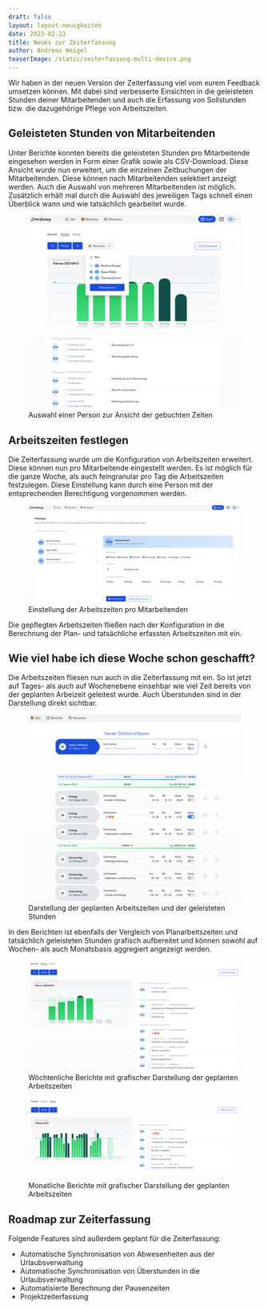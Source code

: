 ```yaml
---
draft: false
layout: layout-neuigkeiten
date: 2023-02-23
title: Neues zur Zeiterfassung
author: Andreas Weigel
teaserImage: /static/zeiterfassung-multi-device.png
---
```


Wir haben in der neuen Version der Zeiterfassung viel vom eurem Feedback umsetzen können. 
Mit dabei sind verbesserte Einsichten in die geleisteten Stunden deiner Mitarbeitenden und auch die Erfassung von Sollstunden 
bzw. die dazugehörige Pflege von Arbeitszeiten.

<!-- more -->

## Geleisteten Stunden von Mitarbeitenden

<p class="mt-4 lg:mb-4">
Unter Berichte konnten bereits die geleisteten Stunden pro Mitarbeitende eingesehen werden in Form einer Grafik sowie als CSV-Download. Diese Ansicht wurde nun erweitert, um die einzelnen Zeitbuchungen der Mitarbeitenden. Diese können nach Mitarbeitenden selektiert anzeigt werden. Auch die Auswahl von mehreren Mitarbeitenden ist möglich. Zusätzlich erhält mal durch die Auswahl des jeweiligen Tags schnell einen Überblick wann und wie tatsächlich gearbeitet wurde.
</p>

<div class="flex my-8">
    <figure>
        <picture>
            <source srcset="zeiterfassung-person-details.avif" type="image/avif" />
            <img
              src="zeiterfassung-person-details.png"
              alt="Auswahl einer Person zur Ansicht der gebuchten Zeiten"
              decoding="async"
              loading="lazy"
              class="rounded-lg"
            />
        </picture>
        <figcaption class="text-sm text-center">Auswahl einer Person zur Ansicht der gebuchten Zeiten</figcaption>
    </figure>
</div>

## Arbeitszeiten festlegen

<p class="mt-4 lg:mb-4">
Die Zeiterfassung wurde um die Konfiguration von Arbeitszeiten erweitert. Diese können nun pro Mitarbeitende eingestellt werden. 
Es ist möglich für die ganze Woche, als auch feingranular pro Tag die Arbeitszeiten festzulegen. 
Diese Einstellung kann durch eine Person mit der entsprechenden Berechtigung vorgenommen werden.
</p>

<div class="flex my-8">
    <figure>
        <picture>
            <source srcset="zeiterfassung-workingtime.avif" type="image/avif" />
            <img
              src="zeiterfassung-workingtime.png"
              alt="Einstellung der Arbeitszeiten pro Mitarbeitenden"
              decoding="async"
              loading="lazy"
              class="rounded-lg"
            />
        </picture>
        <figcaption class="text-sm text-center">Einstellung der Arbeitszeiten pro Mitarbeitenden</figcaption>
    </figure>
</div>

<p class="mt-4 lg:mb-4">
Die gepflegten Arbeitszeiten fließen nach der Konfiguration in die Berechnung der Plan- und tatsächliche erfassten Arbeitszeiten mit ein.
</p>

## Wie viel habe ich diese Woche schon geschafft?

<p class="mt-4 lg:mb-4">
Die Arbeitszeiten fliesen nun auch in die Zeiterfassung mit ein. So ist jetzt auf Tages- als auch auf Wochenebene einsehbar wie viel Zeit bereits von der geplanten Arbeizeit geleitest wurde. Auch Überstunden sind in der Darstellung direkt sichtbar.
</p>

<div class="flex my-8">
    <figure>
        <picture>
            <source srcset="zeiterfassung-new-timeslot.avif" type="image/avif" />
            <img
              src="zeiterfassung-new-timeslot.png"
              alt="Darstellung der geplanten Arbeitszeiten und der geleisteten Stunden"
              decoding="async"
              loading="lazy"
              class="rounded-lg"
            />
        </picture>
        <figcaption class="text-sm text-center">Darstellung der geplanten Arbeitszeiten und der geleisteten Stunden</figcaption>
    </figure>
</div>

<p class="mt-4 lg:mb-4">
In den Berichten ist ebenfalls der Vergleich von Planarbeitszeiten und tatsächlich geleisteten Stunden grafisch aufbereitet und können sowohl auf Wochen- als auch Monatsbasis aggregiert angezeigt werden.
</p>

<div class="flex my-8">
    <figure>
        <picture>
            <source srcset="zeiterfassung-report-week.avif" type="image/avif" />
            <img
              src="zeiterfassung-report-week.png"
              alt="Wöchtenliche Berichte mit grafischer Darstellung der geplanten Arbeitszeiten"
              decoding="async"
              loading="lazy"
              class="rounded-lg"
            />
        </picture>
        <figcaption class="text-sm text-center">Wöchtenliche Berichte mit grafischer Darstellung der geplanten Arbeitszeiten</figcaption>
    </figure>
</div>

<div class="flex my-8">
    <figure>
        <picture>
            <source srcset="zeiterfassung-report-month.avif" type="image/avif" />
            <img
              src="zeiterfassung-report-month.png"
              alt="Monatliche Berichte mit grafischer Darstellung der geplanten Arbeitszeiten"
              decoding="async"
              loading="lazy"
              class="rounded-lg"
            />
        </picture>
        <figcaption class="text-sm text-center">Monatliche Berichte mit grafischer Darstellung der geplanten Arbeitszeiten</figcaption>
    </figure>
</div>

## Roadmap zur Zeiterfassung

<p class="mt-4 lg:mb-4">
Folgende Features sind außerdem geplant für die Zeiterfassung:

* Automatische Synchronisation von Abwesenheiten aus der Urlaubsverwaltung
* Automatische Synchronisation von Überstunden in die Urlaubsverwaltung 
* Automatisierte Berechnung der Pausenzeiten
* Projektzeiterfassung
</p>
